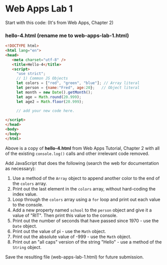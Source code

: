 # Web Apps Lab 1

Start with this code:  (It's from Web Apps, Chapter 2)

### hello-4.html (rename me to web-apps-lab-1.html)
```html
<!DOCTYPE html>
<html lang="en">
<head>
   <meta charset="utf-8" />
   <title>Hello-4</title>
   <script>
     "use strict";
     // 1) Common JS Objects
     let colors = ["red", "green", "blue"]; // Array literal
     let person = {name:"Fred", age:20};   // Object literal
     let month = new Date().getMonth(); 
     let age = Math.round(20.999);
     let age2 = Math.floor(20.999);

     // add your new code here.
      
</script>
</head>
<body>
</body>
</html>
```

Above is a copy of **hello-4.html** from Web Apps Tutorial, Chapter 2 with all of the existing `console.log()` calls and other irrelevant code removed.

Add JavaScript that does the following (search the web for documentation as necessary):

1. Use a method of the `Array` object to append another color to the end of the `colors` array.
1. Print out the last element in the `colors` array, without hard-coding the index value.
1. Loop through the `colors` array using a `for` loop and print out each value to the console.
1. Add a new property named `school` to the `person` object and give it a value of "RIT". Then print this value to the console.
1. Print out the number of seconds that have passed since 1970 - use the `Date` object.
1. Print out the value of pi - use the `Math` object.
1. Print out the absolute value of -999 - use the `Math` object.
1. Print out an "all caps" version of the string "Hello" - use a method of the `String` object.

Save the resulting file (web-apps-lab-1.html) for future submission.
